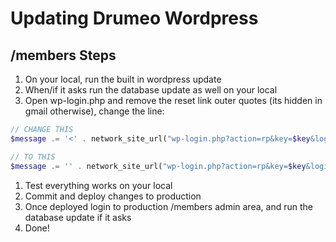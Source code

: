 # Updating Drumeo Wordpress

## /members Steps

1. On your local, run the built in wordpress update
1. When/if it asks run the database update as well on your local
1. Open wp-login.php and remove the reset link outer quotes (its hidden in gmail otherwise), change the line:
```php
// CHANGE THIS
$message .= '<' . network_site_url("wp-login.php?action=rp&key=$key&login=" . rawurlencode($user_login), 'login') . ">\r\n";

// TO THIS
$message .= '' . network_site_url("wp-login.php?action=rp&key=$key&login=" . rawurlencode($user_login), 'login') . "\r\n";
```
1. Test everything works on your local
1. Commit and deploy changes to production
1. Once deployed login to  production /members admin area, and run the database update if it asks
1. Done!